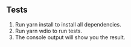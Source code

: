## Tests

1. Run yarn install to install all dependencies.
2. Run yarn wdio to run tests.
3. The console output will show you the result.
